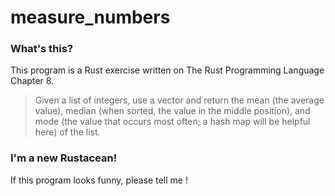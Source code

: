 # measure_numbers
### What's this?
This program is a Rust exercise written on The Rust Programming Language Chapter 8.
> Given a list of integers, use a vector and return the mean (the average value), 
> median (when sorted, the value in the middle position), 
> and mode (the value that occurs most often; a hash map will be helpful here) of the list.

### I'm a new Rustacean!
If this program looks funny, please tell me !

